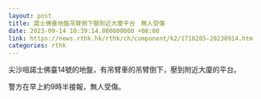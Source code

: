 ```yaml
---
layout: post
title: 諾士佛臺地盤吊臂倒下壓附近大廈平台　無人受傷
date: 2023-09-14 10:39:14.000000000 +08:00
link: https://news.rthk.hk/rthk/ch/component/k2/1718285-20230914.htm
categories: rthk
---
```


尖沙咀諾士佛臺14號的地盤，有吊臂車的吊臂倒下，壓到附近大廈的平台。

警方在早上約9時半接報，無人受傷。
